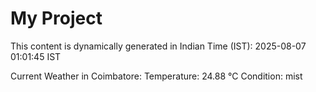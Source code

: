# My Project

This content is dynamically generated in Indian Time (IST): 2025-08-07 01:01:45 IST


Current Weather in Coimbatore:
Temperature: 24.88 °C
Condition: mist

